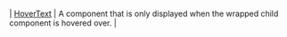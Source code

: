 | [HoverText](hover-text/README.md) | A component that is only displayed when the wrapped child component is hovered over. |